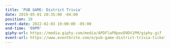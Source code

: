 ```yaml
---
title: 'PUB GAME: District Trivia'
date: 2019-05-01 20:35:00 -04:00
position: 10
event-date: 2022-02-03 19:00:00 -05:00
end-time: '09PM'
giphy-url: https://media.giphy.com/media/APDFlaP8poxD9DV1PM/giphy.gif
event-url: https://www.eventbrite.com/e/pub-game-district-trivia-tickets-255481832037
---
```



